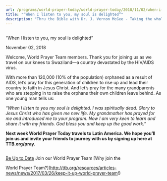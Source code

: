 ```yaml
---
url: /programs/world-prayer-today/world-prayer-today/2018/11/02/when-i-listen-to-you-my-soul-is-delighted
title: "“When I listen to you, my soul is delighted”"
description: "Thru the Bible with Dr. J. Vernon McGee - Taking the whole Word to the whole world"
---
```







## 
 “When I listen to you, my soul is delighted”


November 02, 2018




Welcome, World Prayer Team members. Thank you for joining us as we travel on our knees to Swaziland—a country devastated by the HIV/AIDS virus. 


With more than 120,000 (10% of the population) orphaned as a result of AIDS, let’s pray for this generation of children to rise up and lead their country to faith in Jesus Christ. And let’s pray for the many grandparents who are stepping in to raise the orphans their own children leave behind. As one young man tells us:


*“When I listen to you my soul is delighted. I was spiritually dead. Glory to Jesus Christ who has given me new life. My grandmother has prayed for me and introduced me to your program. Now I am very keen to learn and share it with my friends. God bless you and keep up the good work.”*


**Next week World Prayer Today travels to Latin America. We hope you’ll join us and invite your friends to journey with us by signing up here at TTB.org/pray.**







## 




[Be Up to Date](http://feeds.feedburner.com/WorldPrayerToday "World Prayer Today RSS Feed")
Join our World Prayer Team
[Why join the  

World Prayer Team?](http://ttb.org/resources/articles-news/news/2017/03/26/keep-it-up-world-prayer-team!)




